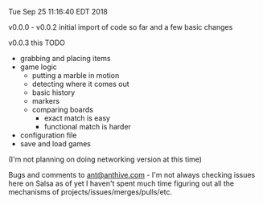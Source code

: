 Tue Sep 25 11:16:40 EDT 2018

v0.0.0 - v0.0.2
  initial import of code so far and a few basic changes

v0.0.3 this TODO

  - grabbing and placing items
  - game logic
    - putting a marble in motion
    - detecting where it comes out
    - basic history
    - markers
    - comparing boards
      - exact match is easy
      - functional match is harder
  - configuration file
  - save and load games


  (I'm not planning on doing networking version at this time)

  Bugs and comments to ant@anthive.com - I'm not always checking
issues here on Salsa as of yet I haven't spent much time figuring
out all the mechanisms of projects/issues/merges/pulls/etc.
